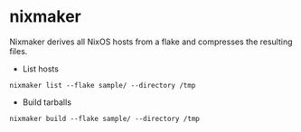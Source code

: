 # nixmaker

Nixmaker derives all NixOS hosts from a flake and compresses the resulting files.

* List hosts
```
nixmaker list --flake sample/ --directory /tmp
```
* Build tarballs
```
nixmaker build --flake sample/ --directory /tmp
```
